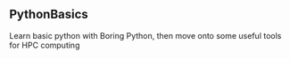 ## PythonBasics

Learn basic python with Boring Python, then move onto some useful tools for HPC computing
